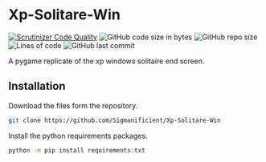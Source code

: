 # Xp-Solitare-Win 

[![Scrutinizer Code Quality](https://scrutinizer-ci.com/g/Sigmanificient/Xp-Solitare-Win/badges/quality-score.png?b=main)](https://scrutinizer-ci.com/g/Sigmanificient/Xp-Solitare-Win/?branch=main)
![GitHub code size in bytes](https://img.shields.io/github/languages/code-size/Sigmanificient/Xp-Solitare-Win)
![GitHub repo size](https://img.shields.io/github/repo-size/Sigmanificient/Xp-Solitare-Win)
![Lines of code](https://img.shields.io/tokei/lines/github/Sigmanificient/Xp-Solitare-Win)
![GitHub last commit](https://img.shields.io/github/last-commit/Sigmanificient/Xp-Solitare-Win)

A pygame replicate of the xp windows solitaire end screen.

## Installation

Download the files form the repository.
```bash
git clone https://github.com/Sigmanificient/Xp-Solitare-Win
```

Install the python requirements packages.

```bash
python -m pip install requirements.txt
```